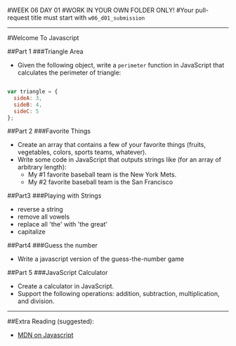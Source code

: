 #WEEK 06 DAY 01
#WORK IN YOUR OWN FOLDER ONLY!
#Your pull-request title must start with `w06_d01_submission`


___

#Welcome To Javascript

##Part 1
###Triangle Area
- Given the following object, write a `perimeter` function in JavaScript that calculates the perimeter of triangle:

```javascript

var triangle = {
  sideA: 3,
  sideB: 4,
  sideC: 5
};

```

##Part 2
###Favorite Things
- Create an array that contains a few of your favorite things (fruits, vegetables, colors, sports teams, whatever).
- Write some code in JavaScript that outputs strings like (for an array of arbitrary length):
  - My #1 favorite baseball team is the New York Mets.
  - My #2 favorite baseball team is the San Francisco

##Part3
###Playing with Strings
- reverse a string
- remove all vowels
- replace all 'the' with 'the great'
- capitalize

##Part4
###Guess the number
- Write a javascript version of the guess-the-number game

##Part 5
###JavaScript Calculator
- Create a calculator in JavaScript.
- Support the following operations: addition, subtraction, multiplication, and division.

---

##Extra Reading (suggested):
- [MDN on Javascript](https://developer.mozilla.org/en-US/docs/Web/JavaScript/Guide)

